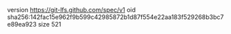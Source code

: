 version https://git-lfs.github.com/spec/v1
oid sha256:142fac15e962f9b599c42985872b1d87f554e22aa183f529268b3bc7e89ea923
size 521
